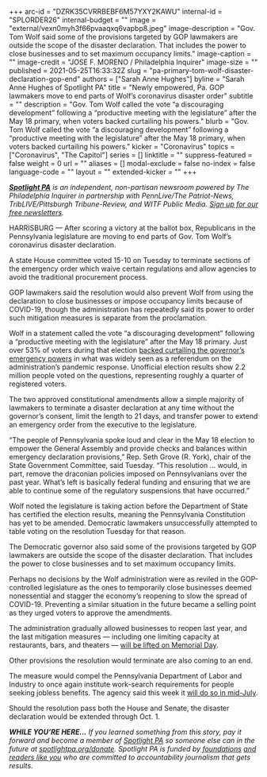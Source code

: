 +++
arc-id = "DZRK35CVRRBEBF6M57YXY2KAWU"
internal-id = "SPLORDER26"
internal-budget = ""
image = "external/vexn0myh3f66pvaaqxq6vapbp8.jpeg"
image-description = "Gov. Tom Wolf said some of the provisions targeted by GOP lawmakers are outside the scope of the disaster declaration. That includes the power to close businesses and to set maximum occupancy limits."
image-caption = ""
image-credit = "JOSE F. MORENO / Philadelphia Inquirer"
image-size = ""
published = 2021-05-25T16:33:32Z
slug = "pa-primary-tom-wolf-disaster-declaration-gop-end"
authors = ["Sarah Anne Hughes"]
byline = "Sarah Anne Hughes of Spotlight PA"
title = "Newly empowered, Pa. GOP lawmakers move to end parts of Wolf’s coronavirus disaster order"
subtitle = ""
description = "Gov. Tom Wolf called the vote “a discouraging development” following a “productive meeting with the legislature” after the May 18 primary, when voters backed curtailing his powers."
blurb = "Gov. Tom Wolf called the vote “a discouraging development” following a “productive meeting with the legislature” after the May 18 primary, when voters backed curtailing his powers."
kicker = "Coronavirus"
topics = ["Coronavirus", "The Capitol"]
series = []
linktitle = ""
suppress-featured = false
weight = 0
url = ""
aliases = []
modal-exclude = false
no-index = false
language-code = ""
layout = ""
extended-kicker = ""
+++

<a href="https://www.spotlightpa.org/"><i><b>Spotlight PA</b></i></a><i> is an independent, non-partisan newsroom powered by The Philadelphia Inquirer in partnership with PennLive/The Patriot-News, TribLIVE/Pittsburgh Tribune-Review, and WITF Public Media. </i><a href="https://www.spotlightpa.org/newsletters"><i>Sign up for our free newsletters</i></a><i>.</i>

HARRISBURG — After scoring a victory at the ballot box, Republicans in the Pennsylvania legislature are moving to end parts of Gov. Tom Wolf’s coronavirus disaster declaration.

A state House committee voted 15-10 on Tuesday to terminate sections of the emergency order which waive certain regulations and allow agencies to avoid the traditional procurement process. 

GOP lawmakers said the resolution would also prevent Wolf from using the declaration to close businesses or impose occupancy limits because of COVID-19, though the administration has repeatedly said its power to order such mitigation measures is separate from the proclamation. 

<script src="https://www.spotlightpa.org/embed.js" async></script><div data-spl-embed-version="1" data-spl-src="https://www.spotlightpa.org/embeds/newsletter/"></div>

Wolf in a statement called the vote “a discouraging development” following a “productive meeting with the legislature” after the May 18 primary. Just over 53% of voters during that election <a href="https://www.spotlightpa.org/news/2021/05/pa-primary-2021-ballot-question-disaster-declaration-results/">backed curtailing the governor’s emergency powers</a> in what was widely seen as a referendum on the administration’s pandemic response. Unofficial election results show 2.2 million people voted on the questions, representing roughly a quarter of registered voters. 

The two approved constitutional amendments allow a simple majority of lawmakers to terminate a disaster declaration at any time without the governor’s consent, limit the length to 21 days, and transfer power to extend an emergency order from the executive to the legislature.

“The people of Pennsylvania spoke loud and clear in the May 18 election to empower the General Assembly and provide checks and balances within emergency declaration provisions,” Rep. Seth Grove (R. York), chair of the State Government Committee, said Tuesday. “This resolution … would, in part, remove the draconian policies imposed on Pennsylvanians over the past year. What’s left is basically federal funding and ensuring that we are able to continue some of the regulatory suspensions that have occurred.”

Wolf noted the legislature is taking action before the Department of State has certified the election results, meaning the Pennsylvania Constitution has yet to be amended. Democratic lawmakers unsuccessfully attempted to table voting on the resolution Tuesday for that reason.

<script src="https://www.spotlightpa.org/embed.js" async></script><div data-spl-embed-version="1" data-spl-src="https://www.spotlightpa.org/embeds/donate/?teaser_text=If%20you%20learned%20something%20from%20this%20report%2C%20pay%20it%20forward%20and%20become%20a%20member%20of%20Spotlight%20PA%20so%20someone%20else%20can%20in%20the%20future."></div>


The Democratic governor also said some of the provisions targeted by GOP lawmakers are outside the scope of the disaster declaration. That includes the power to close businesses and to set maximum occupancy limits.

Perhaps no decisions by the Wolf administration were as reviled in the GOP-controlled legislature as the ones to temporarily close businesses deemed nonessential and stagger the economy’s reopening to slow the spread of COVID-19. Preventing a similar situation in the future became a selling point as they urged voters to approve the amendments.

The administration gradually allowed businesses to reopen last year, and the last mitigation measures — including one limiting capacity at restaurants, bars, and theaters — <a href="https://www.spotlightpa.org/news/2021/05/pa-coronavirus-mask-mitigation-memorial-day-vaccine-wolf/">will be lifted on Memorial Day</a>.

Other provisions the resolution would terminate are also coming to an end.

The measure would compel the Pennsylvania Department of Labor and Industry to once again institute work-search requirements for people seeking jobless benefits. The agency said this week it <a href="https://apnews.com/article/pennsylvania-health-coronavirus-pandemic-business-government-and-politics-a93d221a714a161e7e024fde3e6b3690">will do so in mid-July</a>.

Should the resolution pass both the House and Senate, the disaster declaration would be extended through Oct. 1.

<i><b>WHILE YOU’RE HERE...</b></i><i> If you learned something from this story, pay it forward and become a member of </i><a href="https://www.spotlightpa.org/"><i>Spotlight PA</i></a><i> so someone else can in the future at </i><a href="https://www.spotlightpa.org/donate"><i>spotlightpa.org/donate</i></a><i>. Spotlight PA is funded by</i><a href="https://www.spotlightpa.org/support"><i> foundations</i></a><i> </i><a href="https://www.spotlightpa.org/support"><i>and readers like you</i></a><i> who are committed to accountability journalism that gets results.</i>
